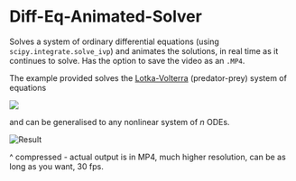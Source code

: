 # Diff-Eq-Animated-Solver

Solves a system of ordinary differential equations (using `scipy.integrate.solve_ivp`) and animates the solutions,
in real time as it continues to solve. Has the option to save the video as an `.MP4`.

The example provided solves the [Lotka-Volterra](https://en.wikipedia.org/wiki/Lotka%E2%80%93Volterra_equations) (predator-prey) system of equations

<img src="https://render.githubusercontent.com/render/math?math=\color{Orange}\left\{\begin{matrix}x'=ax-bxy\\y'=cxy-dy\end{matrix}\right.">

and can be generalised to any nonlinear system of _n_ ODEs.

![Result](animation.gif)

^ compressed - actual output is in MP4, much higher resolution, can be as long as you want, 30 fps.
